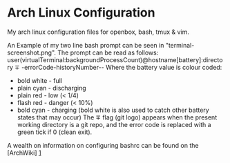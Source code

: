 Arch Linux Configuration
========================

My arch linux configuration files for openbox, bash, tmux & vim.


An Example of my two line bash prompt can be seen in "terminal-screenshot.png".
The prompt can be read as follows:
user(virtualTerminal:backgroundProcessCount)@hostname[battery]:directory ∓
\-errorCode-historyNumber--
Where the battery value is colour coded:
* bold white - full
* plain cyan - discharging
* plain red  - low (< 1/4)
* flash red  - danger (< 10%)
* bold cyan  - charging
(bold white is also used to catch other battery states that may occur)
The ∓ flag (git logo) appears when the present working directory is a git repo,
and the error code is replaced with a green tick if 0 (clean exit).

A wealth on information on configuring bashrc can be found on the [ArchWiki] [1]

[1]: https://wiki.archlinux.org/index.php/Color_Bash_Prompt

